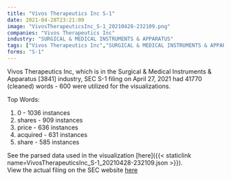 ```yaml
---
title: "Vivos Therapeutics Inc S-1"
date: 2021-04-28T23:21:09
image: "VivosTherapeuticsInc_S-1_20210428-232109.png"
companies: "Vivos Therapeutics Inc"
industry: "SURGICAL & MEDICAL INSTRUMENTS & APPARATUS"
tags: ["Vivos Therapeutics Inc","SURGICAL & MEDICAL INSTRUMENTS & APPARATUS","04-27-2021","S-1"]
forms: "S-1"
---
```

Vivos Therapeutics Inc, which is in the Surgical & Medical Instruments & Apparatus [3841] industry, SEC S-1 filing on April 27, 2021 had 41770 (cleaned) words - 600 were utilized for the visualizations.

Top Words:
1. 0 - 1036 instances
2. shares - 909 instances
3. price - 636 instances
4. acquired - 631 instances
5. share - 585 instances


See the parsed data used in the visualization [here]({{< staticlink name=VivosTherapeuticsInc_S-1_20210428-232109.json >}}).  
View the actual filing on the SEC website [here](https://www.sec.gov/Archives/edgar/data/1716166/0001493152-21-009869.txt)